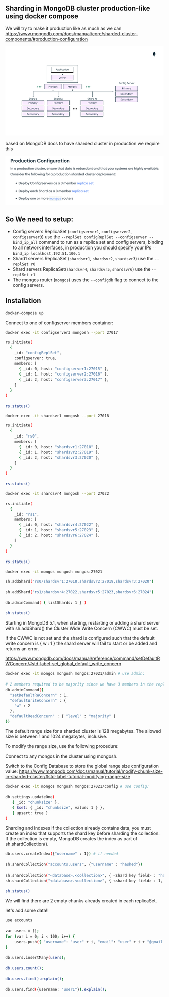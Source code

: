 ## Sharding in MongoDB cluster production-like using docker compose

We will try to make it production like as much as we can
https://www.mongodb.com/docs/manual/core/sharded-cluster-components/#production-configuration

![sharded-cluster-production-architecture](img/sharded-cluster-production-architecture.png)

based on MongoDB docs to have sharded cluster in production we require this

![mongodb-sharded-cluser](img/mongodb-sharded-cluser.png)

## So We need to setup:

- Config servers ReplicaSet (`configserver1`, `configserver2`, `configserver3`) use the `--replSet configReplSet --configserver --bind_ip_all` command to run as a replica set and config servers, binding to all network interfaces, in production you should specify your IPs `--bind_ip localhost,192.51.100.1`
- Shard1 servers ReplicaSet (`shardsvr1`, `shardsvr2`, `shardsvr3`) use the `--replSet r0`
- Shard servers ReplicaSet(`shardsvr4`, `shardsvr5`, `shardsvr6`) use the `--replSet r1`
- The mongos router (`mongos`) uses the `--configdb` flag to connect to the config servers.

## Installation

```bash
docker-compose up
```

Connect to one of configserver members container:

```bash
docker exec -it configserver3 mongosh --port 27017
```

```bash
rs.initiate(
  {
    _id: "configReplSet",
    configserver: true,
    members: [
      { _id: 0, host: "configserver1:27015" },
      { _id: 1, host: "configserver2:27016" },
      { _id: 2, host: "configserver3:27017" },
    ]
  }
)

rs.status()
```

```bash
docker exec -it shardsvr1 mongosh --port 27018
```

```bash
rs.initiate(
  {
    _id: "rs0",
    members: [
      { _id: 0, host: "shardsvr1:27018" },
      { _id: 1, host: "shardsvr2:27019" },
      { _id: 2, host: "shardsvr3:27020" },
    ]
  }
)

rs.status()
```

```bash
docker exec -it shardsvr4 mongosh --port 27022
```

```bash
rs.initiate(
  {
    _id: "rs1",
    members: [
      { _id: 0, host: "shardsvr4:27022" },
      { _id: 1, host: "shardsvr5:27023" },
      { _id: 2, host: "shardsvr6:27024" },
    ]
  }
)

rs.status()
```

```bash
docker exec -it mongos mongosh mongos:27021
```

```bash
sh.addShard("rs0/shardsvr1:27018,shardsvr2:27019,shardsvr3:27020")

sh.addShard("rs1/shardsvr4:27022,shardsvr5:27023,shardsvr6:27024")

db.adminCommand( { listShards: 1 } )

sh.status()
```

Starting in MongoDB 5.1, when starting, restarting or adding a shard server with sh.addShard() the 
Cluster Wide Write Concern (CWWC) must be set.

If the CWWC is not set and the shard is configured such that the default write concern is { w : 1 } the shard server will fail to start or be added and returns an error.

https://www.mongodb.com/docs/manual/reference/command/setDefaultRWConcern/#std-label-set_global_default_write_concern

```bash
docker exec -it mongos mongosh mongos:27021/admin # use admin;

# 2 members required to be majority since we have 3 members in the replica set
db.adminCommand({
  "setDefaultRWConcern" : 1,
  "defaultWriteConcern" : {
    "w" : 2
  },
  "defaultReadConcern" : { "level" : "majority" }
})
```

The default range size for a sharded cluster is 128 megabytes. 
The allowed size is between 1 and 1024 megabytes, inclusive.

To modify the range size, use the following procedure:

Connect to any mongos in the cluster using 
mongosh.

Switch to the Config Database to store the global range size configuration value: <sizeInMB>
https://www.mongodb.com/docs/manual/tutorial/modify-chunk-size-in-sharded-cluster/#std-label-tutorial-modifying-range-size

```bash
docker exec -it mongos mongosh mongos:27021/config # use config;

db.settings.updateOne(
   { _id: "chunksize" },
   { $set: { _id: "chunksize", value: 1 } },
   { upsert: true }
)
```


Sharding and Indexes
If the collection already contains data, you must create an index that supports the shard key before sharding the collection.
If the collection is empty, MongoDB creates the index as part of sh.shardCollection().

```bash
db.users.createIndex({"username" : 1}) # if needed

sh.shardCollection("accounts.users", {"username" : "hashed"})

sh.shardCollection("<database>.<collection>", { <shard key field> : "hashed" } )
sh.shardCollection("<database>.<collection>", { <shard key field> : 1, <shard key field2> : 1, ... } )

sh.status()
```

We will find there are 2  empty chunks already created in each replicaSet.

let's add some data!!

```bash
use accounts

var users = [];
for (var i = 0; i < 100; i++) {
    users.push({ "username": "user" + i, "email": "user" + i + "@gmail.com", "created_at": new Date() });
}

db.users.insertMany(users);

db.users.count();

db.users.find().explain();

db.users.find({username: "user1"}).explain();
```